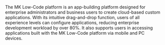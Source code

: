 The MK Low-Code platform is an app-building platform designed for enterprise administrators and business users to create cloud-based custom applications. With its intuitive drag-and-drop function, users of all experience levels can configure applications, reducing enterprise development workload by over 80%. It also supports users in accessing applications built with the MK Low-Code platform via mobile and PC devices.

